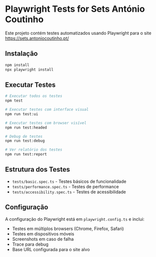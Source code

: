 # Playwright Tests for Sets António Coutinho

Este projeto contém testes automatizados usando Playwright para o site https://sets.antoniocoutinho.pt/

## Instalação

```bash
npm install
npx playwright install
```

## Executar Testes

```bash
# Executar todos os testes
npm test

# Executar testes com interface visual
npm run test:ui

# Executar testes com browser visível
npm run test:headed

# Debug de testes
npm run test:debug

# Ver relatório dos testes
npm run test:report
```

## Estrutura dos Testes

- `tests/basic.spec.ts` - Testes básicos de funcionalidade
- `tests/performance.spec.ts` - Testes de performance
- `tests/accessibility.spec.ts` - Testes de acessibilidade

## Configuração

A configuração do Playwright está em `playwright.config.ts` e inclui:
- Testes em múltiplos browsers (Chrome, Firefox, Safari)
- Testes em dispositivos móveis
- Screenshots em caso de falha
- Trace para debug
- Base URL configurada para o site alvo